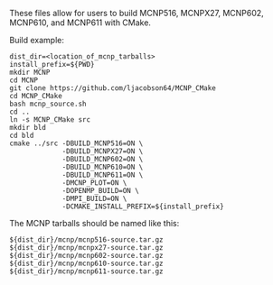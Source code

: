 These files allow for users to build
MCNP516, MCNPX27, MCNP602, MCNP610, and MCNP611
with CMake.

Build example:

```
dist_dir=<location_of_mcnp_tarballs>
install_prefix=${PWD}
mkdir MCNP
cd MCNP
git clone https://github.com/ljacobson64/MCNP_CMake
cd MCNP_CMake
bash mcnp_source.sh
cd ..
ln -s MCNP_CMake src
mkdir bld
cd bld
cmake ../src -DBUILD_MCNP516=ON \
             -DBUILD_MCNPX27=ON \
             -DBUILD_MCNP602=ON \
             -DBUILD_MCNP610=ON \
             -DBUILD_MCNP611=ON \
             -DMCNP_PLOT=ON \
             -DOPENMP_BUILD=ON \
             -DMPI_BUILD=ON \
             -DCMAKE_INSTALL_PREFIX=${install_prefix}
```

The MCNP tarballs should be named like this:

```
${dist_dir}/mcnp/mcnp516-source.tar.gz
${dist_dir}/mcnp/mcnpx27-source.tar.gz
${dist_dir}/mcnp/mcnp602-source.tar.gz
${dist_dir}/mcnp/mcnp610-source.tar.gz
${dist_dir}/mcnp/mcnp611-source.tar.gz
```
